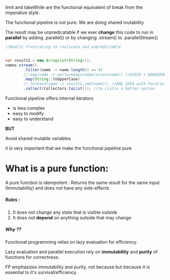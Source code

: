 

limit and takeWhile are the functional equivalent of break from the imperative style.



The functional pipeline is *not* pure. We are doing shared mutability

The result may be unpredicatable if we
ever **change** this code to run in **parallel** by adding .parallel() or
by changing .stream() to .parallelStream()

```java
//Really frustrating to replicate and unpredictable


var result2 = new ArrayList<String>();
names.stream()
        .filter(name -> name.length() == 4)
        //.map(name -> performImpureOperation(name)) //AVOID + DANGEROUS
        .map(String::toUpperCase)
        //.forEach(name -> result2.add(name)); //BAD IDEA with ParallelStream
        .collect(Collectors.toList()); //to Listis a better option
```

Functional pipeline offers internal iterators
* is less complex
* easy to modify
* easy to understand

**BUT**

Avoid shared mutable variables

it is very important that we make the functional pipeline pure

# What is a pure function:

A pure function is idempotent : Returns the same result for the same input (Immutability)
and does not have any side-effects

##### Rules :
1. It does not change any state that is visible outside
2. It does not **depend** on anything outside that may change

##### Why ??
Functional programming relies on lazy evaluation for efficiency.

Lazy evaluation and parallel execution rely on
**immutability** and **purity** of functions for correctness.

FP emphasizes immutability and purity, not because
but because it is essential to it's survival/efficiency.